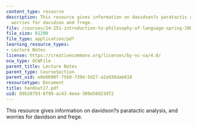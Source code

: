 ```yaml
---
content_type: resource
description: This resource gives information on davidson?s paratactic analysis, and
  worries for davidson and frege.
file: /courses/24-251-introduction-to-philosophy-of-language-spring-2005/89b287938f99ac434eea300a50d23df2_handout17.pdf
file_size: 81290
file_type: application/pdf
learning_resource_types:
- Lecture Notes
license: https://creativecommons.org/licenses/by-nc-sa/4.0/
ocw_type: OCWFile
parent_title: Lecture Notes
parent_type: CourseSection
parent_uid: e0e6690f-75b9-739d-5d27-a2a936dab618
resourcetype: Document
title: handout17.pdf
uid: 89b28793-8f99-ac43-4eea-300a50d23df2
---
```

This resource gives information on davidson?s paratactic analysis, and worries for davidson and frege.